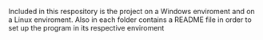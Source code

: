Included in this respository is the project on a Windows enviroment and on a Linux enviroment. Also in each folder contains a README file in order to set up the program in its respective enviroment

